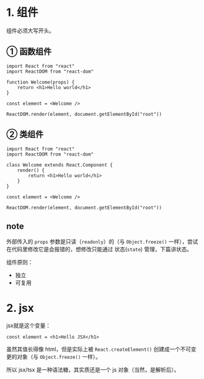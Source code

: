 # 1. 组件

组件必须大写开头。

## ① 函数组件

``` JSX
import React from "react"
import ReactDOM from "react-dom"

function Welcome(props) {
    return <h1>Hello world</h1>
}

const element = <Welcome />
      
ReactDOM.render(element, document.getElementById("root"))
```

## ② 类组件

``` JSX
import React from "react"
import ReactDOM from "react-dom"

class Welcome extends React.Component {
    render() {
        return <h1>Hello world</h1>
    }
}

const element = <Welcome />
      
ReactDOM.render(element, document.getElementById("root"))
```

## note

外部传入的 `props` 参数是只读（`readonly`）的（与 `Object.freeze()` 一样），尝试在代码里修改它是会报错的，想修改只能通过 状态(`state`) 管理，下篇讲状态。

组件原则：

- 独立
- 可复用

# 2. jsx

jsx就是这个变量：

``` JSX
const element = <h1>Hello JSX</h1>
```

虽然其值长得像 html，但是实际上被 `React.createElement()`  创建成一个不可变更的对象（与 `Object.freeze()` 一样）。

所以 jsx/tsx 是一种语法糖，其实质还是一个 js 对象（当然，是解析后）。